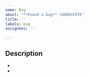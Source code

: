 ```yaml
---
name: Bug
about: "**Found a bug** \U0001F47E"
title: ''
labels: bug
assignees: ''

---
```


## Description
- <!-- 상황 설명 작성 -->
- <!-- 상황 설명 작성 -->
